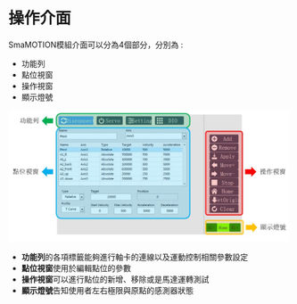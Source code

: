 # 操作介面

SmaMOTION模組介面可以分為4個部分，分別為 :

* 功能列
* 點位視窗
* 操作視窗
* 顯示燈號

![](../../.gitbook/assets/smamotioninterface.JPG)

* **功能列**的各項標籤能夠進行軸卡的連線以及運動控制相關參數設定
* **點位視窗**使用於編輯點位的參數
* **操作視窗**可以進行點位的新增、移除或是馬達運轉測試
* **顯示燈號**告知使用者左右極限與原點的感測器狀態

